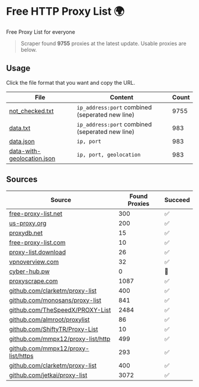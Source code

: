
# Free HTTP Proxy List 🌍

Free Proxy List for everyone

> Scraper found **9755** proxies at the latest update. Usable proxies are below.

## Usage

Click the file format that you want and copy the URL.


|File|Content|Count|
|----|-------|-----|
|[not_checked.txt](https://raw.githubusercontent.com/yemixzy/proxy-list/main/proxy-list/not_checked.txt)|`ip_address:port` combined (seperated new line)|9755|
|[data.txt](https://raw.githubusercontent.com/yemixzy/proxy-list/main/proxy-list/data.txt)|`ip_address:port` combined (seperated new line)|983|
|[data.json](https://raw.githubusercontent.com/yemixzy/proxy-list/main/proxy-list/data.json)|`ip, port`|983|
|[data-with-geolocation.json](https://raw.githubusercontent.com/yemixzy/proxy-list/main/proxy-list/data-with-geolocation.json)|`ip, port, geolocation`|983|

## Sources

|Source|Found Proxies|Succeed|
|------|-------------|-------|
|[free-proxy-list.net](https://free-proxy-list.net)|300|✅|
|[us-proxy.org](https://www.us-proxy.org)|200|✅|
|[proxydb.net](http://proxydb.net)|15|✅|
|[free-proxy-list.com](https://free-proxy-list.com/?page=&port=&type%5B%5D=http&type%5B%5D=https&up_time=0&search=Search)|10|✅|
|[proxy-list.download](https://www.proxy-list.download/HTTP)|26|✅|
|[vpnoverview.com](https://vpnoverview.com/privacy/anonymous-browsing/free-proxy-servers)|32|✅|
|[cyber-hub.pw](https://cyber-hub.pw/statics/proxy.txt)|0|🚫|
|[proxyscrape.com](https://api.proxyscrape.com/v2/?request=displayproxies&protocol=http&timeout=10000&country=all&ssl=all&anonymity=all)|1087|✅|
|[github.com/clarketm/proxy-list](https://raw.githubusercontent.com/clarketm/proxy-list/master/proxy-list-raw.txt)|400|✅|
|[github.com/monosans/proxy-list](https://raw.githubusercontent.com/monosans/proxy-list/main/proxies/http.txt)|841|✅|
|[github.com/TheSpeedX/PROXY-List](https://raw.githubusercontent.com/TheSpeedX/PROXY-List/master/http.txt)|2484|✅|
|[github.com/almroot/proxylist](https://raw.githubusercontent.com/almroot/proxylist/master/list.txt)|86|✅|
|[github.com/ShiftyTR/Proxy-List](https://raw.githubusercontent.com/ShiftyTR/Proxy-List/master/http.txt)|10|✅|
|[github.com/mmpx12/proxy-list/http](https://raw.githubusercontent.com/mmpx12/proxy-list/master/http.txt)|499|✅|
|[github.com/mmpx12/proxy-list/https](https://raw.githubusercontent.com/mmpx12/proxy-list/master/https.txt)|293|✅|
|[github.com/clarketm/proxy-list](https://raw.githubusercontent.com/clarketm/proxy-list/master/proxy-list-raw.txt)|400|✅|
|[github.com/jetkai/proxy-list](https://raw.githubusercontent.com/jetkai/proxy-list/main/online-proxies/txt/proxies.txt)|3072|✅|



